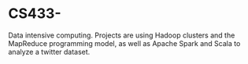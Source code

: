 # CS433-
Data intensive computing. Projects are using Hadoop clusters and the MapReduce programming model, as well as Apache Spark and Scala to analyze a twitter dataset.
